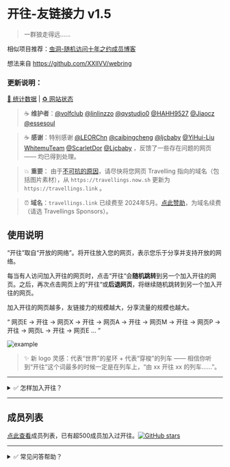 # 开往-友链接力 v1.5

> 一群狼走得远……

相似项目推荐：[虫洞-随机访问十年之约成员博客](https://www.foreverblog.cn/notice/16.html)

想法来自 https://github.com/XXIIVV/webring

### 更新说明：

[🔮 统计数据](https://data.travellings.link/share/js3UvdC4/%E5%BC%80%E5%BE%80) | [♻️ 网站状态](https://status.travellings.link/status/index)

> ☕ **维护者**：[@volfclub](https://github.com/volfclub) [@linlinzzo](https://github.com/linlinzzo) [@qystudio0](https://github.com/qystudio0) [@HAHH9527](https://github.com/HAHH9527) [@Jiaocz](https://github.com/Jiaocz) [@essesoul](https://github.com/essesoul)

> ☕ **感谢**：特别感谢 [@LEORChn](https://github.com/LEORChn) [@caibingcheng](https://github.com/caibingcheng) [@ljcbaby](https://github.com/ljcbaby) [@YiHui-Liu](https://github.com/YiHui-Liu) [WhitemuTeam](https://github.com/WhitemuTeam) [@ScarletDor](https://github.com/ScarletDor) [@Ljcbaby](https://github.com/ljcbaby) ，反馈了一些存在问题的网页 —— 均已得到处理。

> 💥 **重要**： 由于[不可抗的原因](https://github.com/travellings-link/travellings/issues/566)，请尽快将您网页 Travelling 指向的域名（包括图片素材），从 `https://travellings.now.sh` 更新为 `https://travellings.link` 。

<!-- > 💥 **Q群**： [Q群](https://jq.qq.com/?_wv=1027&k=Ym87ov3q) -->

> ⏰ **域名**：`travellings.link` 已续费至 2024年5月。[点此赞助](http://afdian.net/@volfclub)，为域名续费（请选 Travellings Sponsors）。

## 使用说明

“开往”取自“开放的网络”。将开往放入您的网页，表示您乐于分享并支持开放的网络。

每当有人访问加入开往的网页时，点击“开往“会**随机跳转**到另一个加入开往的网页。之后，再次点击网页上的”开往“或**后退网页**，将继续随机跳转到另一个加入开往的网页。

加入开往的网页越多，友链接力的规模越大，分享流量的规模也越大。

“ 网页E → 开往 → 网页X → 开往 → 网页A → 开往 → 网页M → 开往 → 网页P → 开往 → 网页L → 开往 → 网页E … ”

![example](https://travellings.link/assets/logo.gif)

> ✨ 新 logo 灵感：代表“世界”的星环 + 代表“穿梭”的列车 —— 相信你听到“开往”这个词最多的时候一定是在列车上，“由 xx 开往 xx 的列车……”。

---

<details><summary>✅ 怎样加入开往？</summary>

### 1. 您的网页应满足：

- 愿为开放的网络做出贡献（如乐于分享知识经验等）；
- 禁止采集站内容农场（对多站点聚合，源站不提供的数据进行统计不在此列。博客网站如果转载内容过多可能会被判定为“内容农场”。）；
- 禁止网站（尤其是博客网站）的文章包含如下内容：
  * 包含色情、暴力、血腥、低俗、引战等引人不适的内容
  * 包含辱骂、挑衅、诽谤、反动等违反法律法规的内容
  * 包含其它维护组成员认为的不适宜内容
- 正常更新维护中（国内无法正常访问会被移除）；
- 网页已有较多内容（建议20篇以上，已持续更新一段时间）；
- 强制启用 https 。

开往与十年之约合作，目前十年之约成员在加入开往时仅需检查开往的徽标放置，内容方面的审查直接通过。十年之约成员加入开往可以点[十年之约成员申请收录](https://github.com/travellings-link/travellings/issues/new?assignees=linlinzzo%2CHAHH9527&labels=%E7%94%B3%E8%AF%B7%E6%94%B6%E5%BD%95&template=foreverblog.yml)。

对于存在不适宜内容的成员网站，任何人都可以通过[开往成员网站问题反馈](https://docs.qq.com/form/page/DQ0dkT1NoeUFQa2dF)向我们反馈。

### 2. 将开往放到您网页**打开后就能看到的地方**（让友链接力下去）：

> 💥 **重要**： 由于[不可抗的原因](https://github.com/travellings-link/travellings/issues/566)，请尽快将您网页 Travelling 指向的域名（包括图片素材），从 `https://travellings.now.sh` 更新为 `https://travellings.link` 。

- **最佳实践**：将 `开往` 的外链（`https://travellings.link`），加入您的**顶栏**导航或**侧栏**导航中，**便于访客看到并点击**：
  - 如是英文导航，可使用 `Travelling` （而非 Travelling**s**）；
  - 如需 Font Awesome ，推荐 `fa-subway` （[点我预览](https://fontawesome.com/icons/subway?style=solid)，其他图标库可选火车地铁相关的图标，其次可选火箭飞船图标；**不**再推荐纸飞机图标，易与 Telegram 混淆）；
  - 如需 Emoji，推荐 `🚇`；
- **额外可选**：将开往的徽标放到您的底部或其他位置，表示对开往的支持：
  - 动图 GIF：`https://travellings.link/assets/logo.gif`
  - 深色 PNG：`https://travellings.link/assets/b.png`
  - 浅色 PNG：`https://travellings.link/assets/w.png`
  - 方形 PNG：`https://travellings.link/assets/travelling.png`
  - 方深 PNG：`https://travellings.link/assets/travelling-dark.png`
  - 方浅 PNG：`https://travellings.link/assets/travelling-light.png`
  - 矢量 SVG：`https://travellings.link/assets/logo.svg`
  - 💡 参考代码：（logo.gif 可替换为上方的其他图片，以适应您的网页主题；width 可限制图片的大小，让徽标看起来更合适。）
  - 🚀 CDN加速：如以上图片素材加载缓慢，可将链接中的 `https://travellings.link/assets/` 替换为 `https://cdn.jsdelivr.net/gh/travellings-link/travellings/assets/` 。

```
<a href="https://travellings.link/" target="_blank" rel="noopener" title="开往-友链接力">
    <img src="https://travellings.link/assets/logo.gif" alt="开往-友链接力" width="120">
</a>
```

- 简易方案：将上方的代码插到您网页打开后就能看到的地方，如顶栏侧栏。

【💡 举个例子】

- 顶栏放置开往外链（必要），侧栏放置开往徽标（可选）；

![example1](https://travellings.link/assets/example1.png)

- 侧栏放置开往外链（必要），底部放置开往的徽标（可选）；

![example2](https://travellings.link/assets/example2.png)

### 3. 提个 issue，等待审核通过（每月维护一次左右）。

💡 常见的可能导致审核失败的原因：

- ⛔ 只在网页底部放置开往，或把开往放到了默认收起的的菜单中 —— ✅ 推荐放在顶栏侧栏等打开网页就能看到的地方，便于访客看到并点击；
- ⛔ 网页没有启用 https —— ✅ 开启强制 https（有很多免费的途径，如面板一键开启等）；
- ⛔ 网页上的内容过少，如博文只有几篇 —— ✅ 内容更新充盈后再来申请试试。

---

###  ~~无缝接力~~ （不推荐）

可用 jsdelivr 加速，中间无开往跳转页。

```
<head>
<script src="https://fastly.jsdelivr.net/gh/travellings-link/travellings/assets/travelling.min.js"></script>
</head>
<body>
<a href="javascript:travelling()" title="开往-友链接力"><img src="https://fastly.jsdelivr.net/gh/travellings-link/travellings/assets/logo.gif" alt="开往-友链接力" width="120"></a>
</body>
```

### 可选镜像

- `https://travellings-link.github.io/travellings/`

- `https://travellings.netlify.com`

- [不推荐](https://www.vercel-status.com/incidents/r758bhbklgfd) `https://travellings.vercel.app`


</details>

---

## 成员列表

[点此查看](https://github.com/travellings-link/travellings/blob/master/member.md)成员列表，已有超500成员加入过开往。[![GitHub stars](https://img.shields.io/github/stars/travellings-link/travellings?style=social)](https://github.com/travellings-link/travellings/stargazers)

---

<details><summary>✅ 常见问答帮助？</summary>

## Q&A

### Q：只能是博客加入吗？

A：**任何网页都可以**。

博客，主页，工具，导航等都可以，只要是乐于分享的网页就可以加入开往。

### Q：怎样支持开往？

A：😻 有多种方案可选。

- 参考使用说明中的 [额外可选](https://github.com/travellings-link/travellings#2-%E5%B0%86%E5%BC%80%E5%BE%80%E6%94%BE%E5%88%B0%E6%82%A8%E7%BD%91%E9%A1%B5%E6%89%93%E5%BC%80%E5%90%8E%E5%B0%B1%E8%83%BD%E7%9C%8B%E5%88%B0%E7%9A%84%E5%9C%B0%E6%96%B9%E8%AE%A9%E5%8F%8B%E9%93%BE%E6%8E%A5%E5%8A%9B%E4%B8%8B%E5%8E%BB)，在你的网页上放置开往的徽标，帮助宣传让更多的人加入开往。

- [打赏作者](https://afdian.net/@volfclub)，一些零钱总能激励作者更新维护项目的积极性。

- 🎂 开往的生日是 **2020年3月12日**，祝它生日快乐！

### Q：当前项目支出？

- 服务器：50元/月，用于维护项目，如统计数据及观测成员网站在线状态。
- 域名：7元/月，为项目的域名 .link 续费，按年续费平均到每个月。

### Q: 加入开往能给我的网站带来什么？
#### 开往理论上能增加网页的流量。

不恰当的估算下：假设当前有 2 个网页加入了开往，每个网页有 10 人使用开往，那么每个网页似乎就增加了 `10*2*1/2=10` 的流量；如果有10个网页加入开往是不是还是平均下来增加 10 人的流量呢？显然不是，因为：

- 访客可通过开往多次友链接力；
- 有开往的网页多了，单站击量也会提高；

这样我们再算算，10个网页加入了开往，接力次数提升到3，每个网页有 15 人使用开往，那每个网页就增加了 `15*10*3/10=45` 的流量。
这也是为什么建议将开往的徽标放在您网页明显位置（推荐顶栏，侧栏）的原因，以便让友链一直接力下去，获得更多的流量。

目前看来有更多站长在申请加入，故认为开往对网页流量是有益的 —— 至少站长们可以相互交友了 ;-)

#### 加入开往获得的其它权益

##### 十年之约

目前，开往成员也可以参加十年之约论坛所举办的五周年庆祝活动（即开往成员也有兑奖权）。

##### 蓝易云

1. 加入开往官方群
2. 找蓝易云获取宣传模板，然后在博客网站中发一篇关于赞助商的文章，即可获得一个红包
3. 你可以获取一个`aff`链接，当用户新购，续费，二次购买都可以获得提成
4. 凡参与活动者将拥有抽奖资格，获得隐藏福利
5. 开往成员享有专属折扣

### Q：开往是否安全会不会侵犯隐私？

A：安全，不侵犯隐私。

全部 https 抗劫持；开源**无统计代码***，不侵犯隐私；镜像自动部署，无人工干预。加入开往的网页全部经过人工筛选，确保流量从源头就是干净优质的。

> 2022年7月更新：由于开往的发展与后续镜像站的计划，我们需要了解来往页面的访问情况，因此使用了自托管的 [umami](https://umami.is/) 服务进行统计。umami 是隐私友好的:
> - [符合 GDPR](https://umami.is/docs/faq)：不收集任何个人身份信息，所有数据匿名化处理，不识别也不会跨网站追踪用户。
> - 无需 Cookie ：统计不使用任何 Cookie，没有烦人的 Cookie 提醒。
> - 自托管服务：统计数据不会与第三方服务共享。
> - [尊重“不跟踪”](https://support.mozilla.org/zh-CN/kb/%E5%A6%82%E4%BD%95%E5%81%9C%E6%AD%A2%E8%AE%A9%E7%BD%91%E7%AB%99%E8%BF%BD%E8%B8%AA%E6%88%91)：当浏览器开启“Do Not Track”时，会自动停用统计，尊重您的隐私。
> - 公开透明：您可[点此查看](https://data.travellings.link/share/js3UvdC4/%E5%BC%80%E5%BE%80)统计数据，了解开往的访问情况。

### Q：开往给站长和访客带来了什么？

A：网络曾经从封闭走向开放，如今又走向了封闭。在此环境下，独立网页（类似“独立游戏”）的流量或多或少的受到影响。开往尝试让传统友链“活跃”，让网页相互接力，让流量相互流动，让网络开放起来。

- 站长：表示您支持网络的开放，并可获得更多的流量。
- 访客：发现更多优质的网页，一场说走就走的网上旅行。

### Q：我想修改徽标配合我的网页？

A：`assets` 文件夹中有各种图片素材，可修改自行托管。

### Q ：我需要变更网址或其他信息

请将先前您申请加入的 Issue Reopen，并在其中评论网站序号和修改的信息。

您也可在域名到期前尽早的设置重定向，开往也会在维护中注意到并更正网址。

> 💡 选购域名时，您应注意它的**续费价格**。某些域名，如 `bar, best, cloud, digital, guru, life, live, miami, online, rest, shop, site, store, surf, today, website, world, sapce, fun` ，第二年续费就会暴涨到15美刀以上（`.com` 域名也就每年8美刀）。更换域名总会有损失 [#556](https://github.com/volfclub/travellings/issues/566) ，不妨一开始就做好准备。

### Q：举报问题网页或退出开往？

A：提个 issues 吧。

</details>
